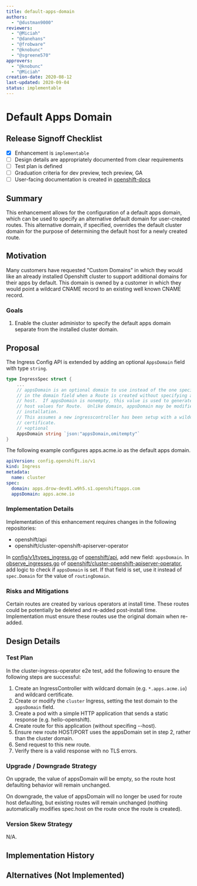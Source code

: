 ```yaml
---
title: default-apps-domain
authors:
  - "@dustman9000"
reviewers:
  - "@Miciah"
  - "@danehans"
  - "@frobware"
  - "@knobunc"
  - "@sgreene570"
approvers:
  - "@knobunc"
  - "@Miciah"
creation-date: 2020-08-12
last-updated: 2020-09-04
status: implementable
---
```


# Default Apps Domain

## Release Signoff Checklist

- [X] Enhancement is `implementable`
- [ ] Design details are appropriately documented from clear requirements
- [ ] Test plan is defined
- [ ] Graduation criteria for dev preview, tech preview, GA
- [ ] User-facing documentation is created in [openshift-docs](https://github.com/openshift/openshift-docs/)

## Summary

This enhancement allows for the configuration of a default apps domain, which
can be used to specify an alternative default domain for user-created routes.
This alternative domain, if specified, overrides the default cluster domain for the
purpose of determining the default host for a newly created route.

## Motivation

Many customers have requested "Custom Domains" in which they would like an already
installed Openshift cluster to support additional domains for their apps by default.
This domain is owned by a customer in which they would point a wildcard CNAME record
to an existing well known CNAME record.

### Goals

1. Enable the cluster administor to specify the default apps domain separate
from the installed cluster domain.

## Proposal

The Ingress Config API is extended by adding an optional `AppsDomain` field with type
`string`.

```go
type IngressSpec struct {
    ...
    // appsDomain is an optional domain to use instead of the one specified
    // in the domain field when a Route is created without specifying an explicit
    // host.  If appsDomain is nonempty, this value is used to generate default
    // host values for Route.  Unlike domain, appsDomain may be modified after
    // installation.
    // This assumes a new ingresscontroller has been setup with a wildcard
    // certificate.
    // +optional
    AppsDomain string `json:"appsDomain,omitempty"`
}
```

The following example configures apps.acme.io as the default apps domain.

```yaml
apiVersion: config.openshift.io/v1
kind: Ingress
metadata:
  name: cluster
spec:
  domain: apps.drow-dev01.w9h5.s1.openshiftapps.com
  appsDomain: apps.acme.io
```

### Implementation Details

Implementation of this enhancement requires changes in the following repositories:

* openshift/api
* openshift/cluster-openshift-apiserver-operator

In
[config/v1/types_ingress.go](https://github.com/openshift/api/blob/master/config/v1/types_ingress.go)
of [openshift/api](https://github.com/openshift/api), add new field:
`appsDomain`.  In
[observe_ingresses.go](https://github.com/openshift/cluster-openshift-apiserver-operator/blob/master/pkg/operator/configobservation/ingresses/observe_ingresses.go)
of
[openshift/cluster-openshift-apiserver-operator](https://github.com/openshift/cluster-openshift-apiserver-operator),
add logic to check if `appsDomain` is set. If that field is set, use
it instead of `spec.Domain` for the value of `routingDomain`.

### Risks and Mitigations

Certain routes are created by various operators at install time. These routes
could be potentially be deleted and re-added post-install time. Implementation
must ensure these routes use the original domain when re-added.

## Design Details

### Test Plan

In the cluster-ingress-operator e2e test, add the following to ensure the following steps are successful:

1. Create an IngressController with wildcard domain (e.g. `*.apps.acme.io`) and wildcard
certificate.
2. Create or modify the `cluster` Ingress, setting the test domain to the `appsDomain`
field.
3. Create a pod with a simple HTTP application that sends a static response (e.g. hello-openshift).
4. Create route for this application (without specifing --host).
5. Ensure new route HOST/PORT uses the appsDomain set in step 2, rather than the cluster domain.
6. Send request to this new route.
7. Verify there is a valid response with no TLS errors.

### Upgrade / Downgrade Strategy

On upgrade, the value of appsDomain will be empty, so the route host defaulting behavior will remain unchanged.

On downgrade, the value of appsDomain will no longer be used for route host defaulting, but existing routes will remain unchanged (nothing automatically modifies spec.host on the route once the route is created).

### Version Skew Strategy

N/A.

## Implementation History

## Alternatives (Not Implemented)
